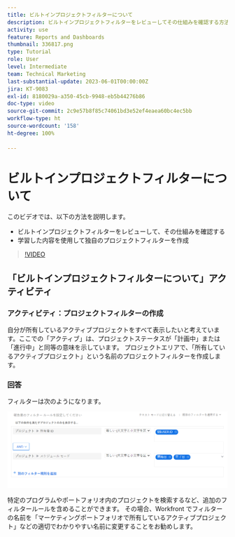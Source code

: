 ```yaml
---
title: ビルトインプロジェクトフィルターについて
description: ビルトインプロジェクトフィルターをレビューしてその仕組みを確認する方法や、Workfront で独自のプロジェクトフィルターを作成する方法について説明します。
activity: use
feature: Reports and Dashboards
thumbnail: 336817.png
type: Tutorial
role: User
level: Intermediate
team: Technical Marketing
last-substantial-update: 2023-06-01T00:00:00Z
jira: KT-9083
exl-id: 8180029a-a350-45cb-9948-eb5b44276b86
doc-type: video
source-git-commit: 2c9e57b8f85c74061bd3e52ef4eaea60bc4ec5bb
workflow-type: ht
source-wordcount: '158'
ht-degree: 100%

---
```


# ビルトインプロジェクトフィルターについて

このビデオでは、以下の方法を説明します。

* ビルトインプロジェクトフィルターをレビューして、その仕組みを確認する
* 学習した内容を使用して独自のプロジェクトフィルターを作成

>[!VIDEO](https://video.tv.adobe.com/v/3412668/?quality=12&learn=on&captions=jpn)

## 「ビルトインプロジェクトフィルターについて」アクティビティ


### アクティビティ：プロジェクトフィルターの作成

自分が所有しているアクティブプロジェクトをすべて表示したいと考えています。ここでの「アクティブ」は、プロジェクトステータスが「計画中」または「進行中」と同等の意味を示しています。 プロジェクトエリアで、「所有しているアクティブプロジェクト」という名前のプロジェクトフィルターを作成します。

### 回答

フィルターは次のようになります。

![プロジェクトフィルターを作成する画面の画像](assets/opening-built-in-project-filters-1.png)

特定のプログラムやポートフォリオ内のプロジェクトを検索するなど、追加のフィルタールールを含めることができます。 その場合、Workfront でフィルターの名前を「マーケティングポートフォリオで所有しているアクティブプロジェクト」などの適切でわかりやすい名前に変更することをお勧めします。
